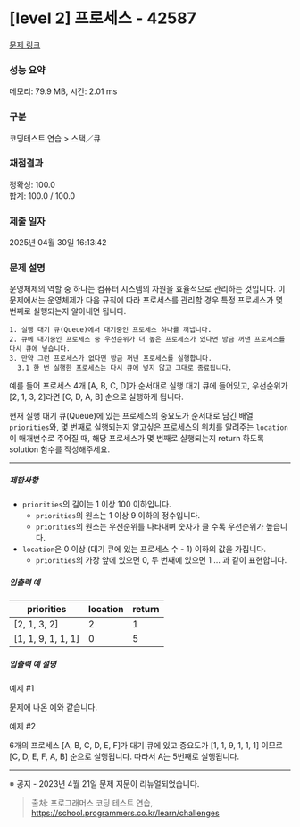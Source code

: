 # [level 2] 프로세스 - 42587 

[문제 링크](https://school.programmers.co.kr/learn/courses/30/lessons/42587) 

### 성능 요약

메모리: 79.9 MB, 시간: 2.01 ms

### 구분

코딩테스트 연습 > 스택／큐

### 채점결과

정확성: 100.0<br/>합계: 100.0 / 100.0

### 제출 일자

2025년 04월 30일 16:13:42

### 문제 설명

<p>운영체제의 역할 중 하나는 컴퓨터 시스템의 자원을 효율적으로 관리하는 것입니다. 이 문제에서는 운영체제가 다음 규칙에 따라 프로세스를 관리할 경우 특정 프로세스가 몇 번째로 실행되는지 알아내면 됩니다.</p>
<div class="highlight"><pre class="codehilite"><code>1. 실행 대기 큐(Queue)에서 대기중인 프로세스 하나를 꺼냅니다.
2. 큐에 대기중인 프로세스 중 우선순위가 더 높은 프로세스가 있다면 방금 꺼낸 프로세스를 다시 큐에 넣습니다.
3. 만약 그런 프로세스가 없다면 방금 꺼낸 프로세스를 실행합니다.
  3.1 한 번 실행한 프로세스는 다시 큐에 넣지 않고 그대로 종료됩니다.
</code></pre></div>
<p>예를 들어 프로세스 4개 [A, B, C, D]가 순서대로 실행 대기 큐에 들어있고, 우선순위가 [2, 1, 3, 2]라면 [C, D, A, B] 순으로 실행하게 됩니다. </p>

<p>현재 실행 대기 큐(Queue)에 있는 프로세스의 중요도가 순서대로 담긴 배열 <code>priorities</code>와, 몇 번째로 실행되는지 알고싶은 프로세스의 위치를 알려주는 <code>location</code>이 매개변수로 주어질 때, 해당 프로세스가 몇 번째로 실행되는지 return 하도록 solution 함수를 작성해주세요.</p>

<hr>

<h5>제한사항</h5>

<ul>
<li><code>priorities</code>의 길이는 1 이상 100 이하입니다.

<ul>
<li><code>priorities</code>의 원소는 1 이상 9 이하의 정수입니다.</li>
<li><code>priorities</code>의 원소는 우선순위를 나타내며 숫자가 클 수록 우선순위가 높습니다.</li>
</ul></li>
<li><code>location</code>은 0 이상 (대기 큐에 있는 프로세스 수 - 1) 이하의 값을 가집니다.

<ul>
<li><code>priorities</code>의 가장 앞에 있으면 0, 두 번째에 있으면 1 … 과 같이 표현합니다.</li>
</ul></li>
</ul>

<h5>입출력 예</h5>
<table class="table">
        <thead><tr>
<th>priorities</th>
<th>location</th>
<th>return</th>
</tr>
</thead>
        <tbody><tr>
<td>[2, 1, 3, 2]</td>
<td>2</td>
<td>1</td>
</tr>
<tr>
<td>[1, 1, 9, 1, 1, 1]</td>
<td>0</td>
<td>5</td>
</tr>
</tbody>
      </table>
<h5>입출력 예 설명</h5>

<p>예제 #1</p>

<p>문제에 나온 예와 같습니다.</p>

<p>예제 #2</p>

<p>6개의 프로세스 [A, B, C, D, E, F]가 대기 큐에 있고 중요도가 [1, 1, 9, 1, 1, 1] 이므로 [C, D, E, F, A, B] 순으로 실행됩니다. 따라서 A는 5번째로 실행됩니다.</p>

<hr>

<p>※ 공지 - 2023년 4월 21일 문제 지문이 리뉴얼되었습니다.</p>


> 출처: 프로그래머스 코딩 테스트 연습, https://school.programmers.co.kr/learn/challenges